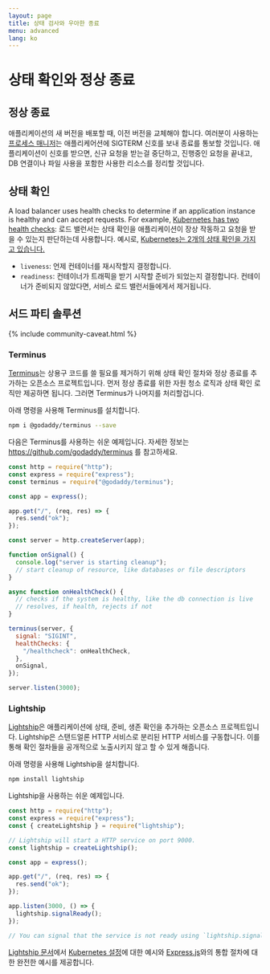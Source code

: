 ```yaml
---
layout: page
title: 상태 검사와 우아한 종료
menu: advanced
lang: ko
---
```


# 상태 확인와 정상 종료

## 정상 종료

애플리케이션의 새 버전을 배포할 때, 이전 버전을 교체해야 합니다. 여러분이 사용하는 [프로세스 매니저](pm.html)는 애플리케어션에 SIGTERM 신호를 보내 종료를 통보할 것입니다. 애플리케이션이 신호를 받으면, 신규 요청을 받는걸 중단하고, 진행중인 요청을 끝내고, DB 연결이나 파일 사용을 포함한 사용한 리소스를 정리할 것입니다.

## 상태 확인

A load balancer uses health checks to determine if an application instance is healthy and can accept requests. For example, [Kubernetes has two health checks](https://kubernetes.io/docs/tasks/configure-pod-container/configure-liveness-readiness-probes/):
로드 밸런서는 상태 확인을 애플리케이션이 장상 작동하고 요청을 받을 수 있는지 판단하는데 사용합니다. 예시로, [Kubernetes는 2개의 상태 확인을 가지고 있습니다.](https://kubernetes.io/docs/tasks/configure-pod-container/configure-liveness-readiness-probes/)

- `liveness`: 언제 컨테이너를 재시작할지 결정합니다.
- `readiness`: 컨테이너가 트래픽을 받기 시작할 준비가 되었는지 결정합니다. 컨테이너가 준비되지 않았다면, 서비스 로드 밸런서들에게서 제거됩니다.

## 서드 파티 솔루션

{% include community-caveat.html %}

### Terminus

[Terminus](https://github.com/godaddy/terminus)는 상용구 코드를 쓸 필요를 제거하기 위해 상태 확인 절차와 정상 종료를 추가하는 오픈소스 프로젝트입니다. 먼저 정상 종료를 위한 자원 청소 로직과 상태 확인 로직만 제공하면 됩니다. 그러면 Terminus가 나머지를 처리할겁니다.

아래 명령을 사용해 Terminus를 설치합니다.

```sh
npm i @godaddy/terminus --save
```

다음은 Terminus를 사용하는 쉬운 예제입니다. 자세한 정보는 <https://github.com/godaddy/terminus> 를 참고하세요.

```js
const http = require("http");
const express = require("express");
const terminus = require("@godaddy/terminus");

const app = express();

app.get("/", (req, res) => {
  res.send("ok");
});

const server = http.createServer(app);

function onSignal() {
  console.log("server is starting cleanup");
  // start cleanup of resource, like databases or file descriptors
}

async function onHealthCheck() {
  // checks if the system is healthy, like the db connection is live
  // resolves, if health, rejects if not
}

terminus(server, {
  signal: "SIGINT",
  healthChecks: {
    "/healthcheck": onHealthCheck,
  },
  onSignal,
});

server.listen(3000);
```

### Lightship

[Lightship](https://github.com/gajus/lightship)은 애플리케이션에 상태, 준비, 생존 확인을 추가하는 오픈소스 프로젝트입니다. Lightship은 스탠드얼론 HTTP 서비스로 분리된 HTTP 서비스를 구동합니다. 이를 통해 확인 절차들을 공개적으로 노출시키지 않고 할 수 있게 해줍니다.

아래 명령을 사용해 Lightship을 설치합니다.

```sh
npm install lightship

```

Lightship을 사용하는 쉬운 예제입니다.

```js
const http = require("http");
const express = require("express");
const { createLightship } = require("lightship");

// Lightship will start a HTTP service on port 9000.
const lightship = createLightship();

const app = express();

app.get("/", (req, res) => {
  res.send("ok");
});

app.listen(3000, () => {
  lightship.signalReady();
});

// You can signal that the service is not ready using `lightship.signalNotReady()`.
```

[Lightship 문서](https://github.com/gajus/lightship)에서 [Kubernetes 설정](https://github.com/gajus/lightship#lightship-usage-kubernetes-container-probe-configuration)에 대한 예시와 [Express.js](https://github.com/gajus/lightship#using-with-expressjs)와의 통합 절차에 대한 완전한 예시를 제공합니다.
